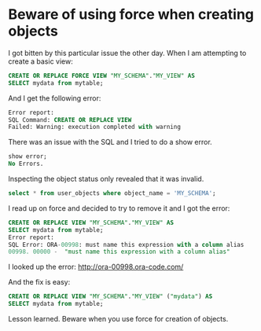 # Beware of using force when creating objects

I got bitten by this particular issue the other day. When I am attempting to create a basic view:

```sql
CREATE OR REPLACE FORCE VIEW "MY_SCHEMA"."MY_VIEW" AS
SELECT mydata from mytable;
```

And I get the following error:

```sql
Error report:
SQL Command: CREATE OR REPLACE VIEW
Failed: Warning: execution completed with warning
```

There was an issue with the SQL and I tried to do a show error.

```sql
show error;
No Errors.
```

Inspecting the object status only revealed that it was invalid.

```sql
select * from user_objects where object_name = 'MY_SCHEMA';
```

I read up on force and decided to try to remove it and I got the error:

```sql
CREATE OR REPLACE VIEW "MY_SCHEMA"."MY_VIEW" AS
SELECT mydata from mytable;
Error report:
SQL Error: ORA-00998: must name this expression with a column alias
00998. 00000 -  "must name this expression with a column alias"
```

I looked up the error: http://ora-00998.ora-code.com/

And the fix is easy:

```sql
CREATE OR REPLACE VIEW "MY_SCHEMA"."MY_VIEW" ("mydata") AS
SELECT mydata from mytable;
```

Lesson learned. Beware when you use force for creation of objects.